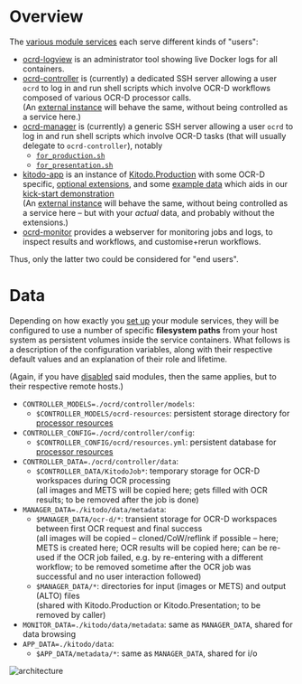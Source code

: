 # Overview

The [various module services](../setup/configure-modules.md) each serve different kinds of "users":

- [ocrd-logview](ocrd-manager.md#ocrd-logview) is an administrator tool showing live Docker logs for all containers.
- [ocrd-controller](ocrd-controller.md) is (currently) a dedicated SSH server 
  allowing a user `ocrd` to log in and run shell scripts which involve OCR-D workflows composed of various OCR-D processor calls.  
  (An [external instance](../setup/configure-external.md) will behave the same, without being controlled as a service here.)
- [ocrd-manager](ocrd-manager.md#ocrd-manager) is (currently) a generic SSH server 
  allowing a user `ocrd` to log in and run shell scripts which involve OCR-D tasks (that will usually delegate to `ocrd-controller`), notably
    - [`for_production.sh`](https://github.com/slub/ocrd_manager#from-image-to-alto-files)
    - [`for_presentation.sh`](https://github.com/slub/ocrd_manager#from-mets-to-mets-file)
- [kitodo-app](kitodo-production.md) is an instance of 
  [Kitodo.Production](https://github.com/slub/kitodo-production-docker) with some OCR-D specific,
  [optional extensions](https://github.com/markusweigelt/kitodo-production/tree/ocrd-main),
  and some [example data](https://slub.github.io/ocrd_kitodo/setup/preparation/#prepare-keys-and-kitodo-extensions)
  which aids in our [kick-start demonstration](demo.md)  
  (An [external instance](../setup/configure-external.md) will behave the same, without being controlled as a service here – 
   but with your _actual_ data, and probably without the extensions.)
- [ocrd-monitor](ocrd-manager.md#ocrd-monitor) provides a webserver for monitoring jobs and logs, 
  to inspect results and workflows, and customise+rerun workflows.

Thus, only the latter two could be considered for "end users".

# Data

Depending on how exactly you [set up](../setup/configure-modules.md) your module services, 
they will be configured to use a number of specific **filesystem paths** from your host system
as persistent volumes inside the service containers. What follows is a description of the
configuration variables, along with their respective default values and an explanation of their
role and lifetime.

(Again, if you have [disabled](../setup/enable-disable-modules.md) said modules,
then the same applies, but to their respective remote hosts.)

- `CONTROLLER_MODELS=./ocrd/controller/models`:
    - `$CONTROLLER_MODELS/ocrd-resources`: persistent storage directory for [processor resources](https://ocr-d.de/en/models)
- `CONTROLLER_CONFIG=./ocrd/controller/config`:
    - `$CONTROLLER_CONFIG/ocrd/resources.yml`: persistent database for [processor resources](https://ocr-d.de/en/models)
- `CONTROLLER_DATA=./ocrd/controller/data`:
    - `$CONTROLLER_DATA/KitodoJob*`: temporary storage for OCR-D workspaces during OCR processing  
      (all images and METS will be copied here; gets filled with OCR results; to be removed after the job is done)
- `MANAGER_DATA=./kitodo/data/metadata`:
    - `$MANAGER_DATA/ocr-d/*`: transient storage for OCR-D workspaces between first OCR request and final success  
      (all images will be copied – cloned/CoW/reflink if possible – here; METS is created here; OCR results will be copied here; 
       can be re-used if the OCR job failed, e.g. by re-entering with a different workflow; to be removed sometime after
       the OCR job was successful and no user interaction followed)
    - `$MANAGER_DATA/*`: directories for input (images or METS) and output (ALTO) files  
      (shared with Kitodo.Production or Kitodo.Presentation; to be removed by caller)
- `MONITOR_DATA=./kitodo/data/metadata`: same as `MANAGER_DATA`, shared for data browsing
- `APP_DATA=./kitodo/data`:
    - `$APP_DATA/metadata/*`: same as `MANAGER_DATA`, shared for i/o

![architecture](https://user-images.githubusercontent.com/38561704/204787229-ad83732b-39b1-4028-9439-7a22c92f0065.png)
